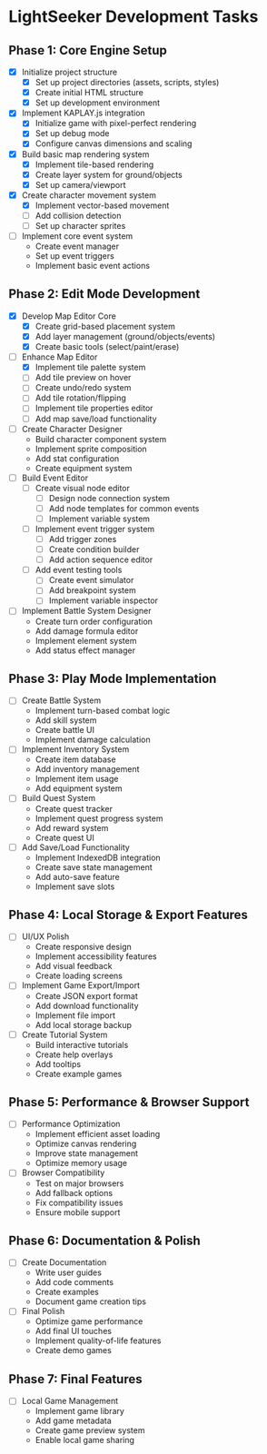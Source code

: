 # LightSeeker Development Tasks

## Phase 1: Core Engine Setup
- [x] Initialize project structure
  - [x] Set up project directories (assets, scripts, styles)
  - [x] Create initial HTML structure
  - [x] Set up development environment
- [x] Implement KAPLAY.js integration
  - [x] Initialize game with pixel-perfect rendering
  - [x] Set up debug mode
  - [x] Configure canvas dimensions and scaling
- [x] Build basic map rendering system
  - [x] Implement tile-based rendering
  - [x] Create layer system for ground/objects
  - [x] Set up camera/viewport
- [x] Create character movement system
  - [x] Implement vector-based movement
  - [ ] Add collision detection
  - [ ] Set up character sprites
- [ ] Implement core event system
  - Create event manager
  - Set up event triggers
  - Implement basic event actions

## Phase 2: Edit Mode Development
- [x] Develop Map Editor Core
  - [x] Create grid-based placement system
  - [x] Add layer management (ground/objects/events)
  - [x] Create basic tools (select/paint/erase)
- [ ] Enhance Map Editor
  - [x] Implement tile palette system
  - [ ] Add tile preview on hover
  - [ ] Create undo/redo system
  - [ ] Add tile rotation/flipping
  - [ ] Implement tile properties editor
  - [ ] Add map save/load functionality
- [ ] Create Character Designer
  - Build character component system
  - Implement sprite composition
  - Add stat configuration
  - Create equipment system
- [ ] Build Event Editor
  - [ ] Create visual node editor
    - [ ] Design node connection system
    - [ ] Add node templates for common events
    - [ ] Implement variable system
  - [ ] Implement event trigger system
    - [ ] Add trigger zones
    - [ ] Create condition builder
    - [ ] Add action sequence editor
  - [ ] Add event testing tools
    - [ ] Create event simulator
    - [ ] Add breakpoint system
    - [ ] Implement variable inspector
- [ ] Implement Battle System Designer
  - Create turn order configuration
  - Add damage formula editor
  - Implement element system
  - Add status effect manager

## Phase 3: Play Mode Implementation
- [ ] Create Battle System
  - Implement turn-based combat logic
  - Add skill system
  - Create battle UI
  - Implement damage calculation
- [ ] Implement Inventory System
  - Create item database
  - Add inventory management
  - Implement item usage
  - Add equipment system
- [ ] Build Quest System
  - Create quest tracker
  - Implement quest progress system
  - Add reward system
  - Create quest UI
- [ ] Add Save/Load Functionality
  - Implement IndexedDB integration
  - Create save state management
  - Add auto-save feature
  - Implement save slots

## Phase 4: Local Storage & Export Features
- [ ] UI/UX Polish
  - Create responsive design
  - Implement accessibility features
  - Add visual feedback
  - Create loading screens
- [ ] Implement Game Export/Import
  - Create JSON export format
  - Add download functionality
  - Implement file import
  - Add local storage backup
- [ ] Create Tutorial System
  - Build interactive tutorials
  - Create help overlays
  - Add tooltips
  - Create example games

## Phase 5: Performance & Browser Support
- [ ] Performance Optimization
  - Implement efficient asset loading
  - Optimize canvas rendering
  - Improve state management
  - Optimize memory usage
- [ ] Browser Compatibility
  - Test on major browsers
  - Add fallback options
  - Fix compatibility issues
  - Ensure mobile support

## Phase 6: Documentation & Polish
- [ ] Create Documentation
  - Write user guides
  - Add code comments
  - Create examples
  - Document game creation tips
- [ ] Final Polish
  - Optimize game performance
  - Add final UI touches
  - Implement quality-of-life features
  - Create demo games

## Phase 7: Final Features
- [ ] Local Game Management
  - Implement game library
  - Add game metadata
  - Create game preview system
  - Enable local game sharing
